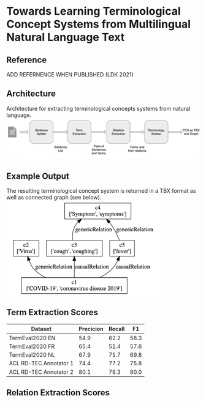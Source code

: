 # Towards Learning Terminological Concept Systems from Multilingual Natural Language Text

## Reference
ADD REFERNENCE WHEN PUBLISHED (LDK 2021)

## Architecture
Architecture for extracting terminological concepts systems from natural language.
![PicArchitecture](/architecture.png)

## Example Output
The resulting terminological concept system is returned in a TBX format as well as connected graph (see below).   
<img src="/example_output_graph.png" alt="PicExampleGraphOutput" width="400"/>

## Term Extraction Scores

|  Dataset | Precicion |  Recall |  F1 |  
|---|---|---|---|
|  TermEval2020 EN |  54.9 | 62.2  | 58.3  |   
| TermEval2020 FR |  65.4 | 51.4  | 57.6  |   
|  TermEval2020 NL |  67.9 | 71.7  | 69.8  |
|  ACL RD-TEC Annotator 1 |  74.4 | 77.2  | 75.8  |
|  ACL RD-TEC Annotator 2 |  80.1 | 79.3  | 80.0  |

## Relation Extraction Scores
